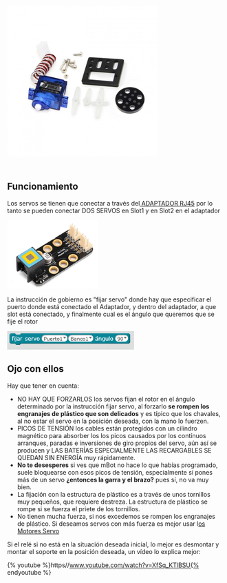 
![](/assets/MT_SERVO_9G_makeblock_MT_SERVO_9G.jpg)

## <br />Funcionamiento

Los servos se tienen que conectar a través del[ ADAPTADOR RJ45](https://www.makeblock.es/productos/adaptador_rj25/) por lo tanto se pueden conectar DOS SERVOS en Slot1 y en Slot2 en el adaptador 

![](/assets/servo.png)

La instrucción de gobierno es "fijar servo" donde hay que especificar el puerto donde está conectado el Adaptador, y dentro del adaptador, a que slot está conectado, y finalmente cual es el ángulo que queremos que se fije el rotor

![](img/fijarservo.png)

## Ojo con ellos

Hay que tener en cuenta:

- NO HAY QUE FORZARLOS los servos fijan el rotor en el ángulo determinado por la instrucción fijar servo, al forzarlo **se rompen los engranajes de plástico que son delicados** y es típico que los chavales, al no estar el servo en la posición deseada, con la mano lo fuerzen.
- PICOS DE TENSIÓN los cables están protegidos con un cilindro magnético para absorber los los picos causados por los contínuos arranques, paradas e inversiones de giro propios del servo, aún así se producen y LAS BATERÍAS ESPECIALMENTE LAS RECARGABLES SE QUEDAN SIN ENERGÍA muy rápidamente.
- **No te desesperes** si ves que mBot no hace lo que habías programado, suele bloquearse con esos picos de tensión, especialmente si pones más de un servo **¿entonces la garra y el brazo?** pues sí, no va muy bien.
- La fijación con la estructura de plástico es a través de unos tornillos muy pequeños, que requiere destreza. La estructura de plástico se rompe si se fuerza el priete de los tornillos.
- No tienen mucha fuerza, si nos excedemos se rompen los engranajes de plástico. Si deseamos servos con más fuerza es mejor usar l[os Motores Servo](https://www.makeblock.es/productos/servo/)

Si el relé si no está en la situación deseada inicial, lo mejor es desmontar y montar el soporte en la posición deseada, un vídeo lo explica mejor:

{% youtube %}https//www.youtube.com/watch?v=XfSq_KTlBSU{% endyoutube %}
